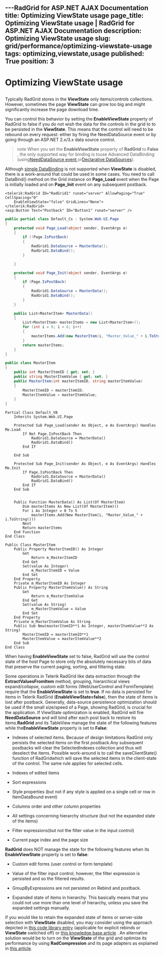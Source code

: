 ---RadGrid for ASP.NET AJAX Documentation
title: Optimizing ViewState usage
page_title: Optimizing ViewState usage | RadGrid for ASP.NET AJAX Documentation
description: Optimizing ViewState usage
slug: grid/performance/optimizing-viewstate-usage
tags: optimizing,viewstate,usage
published: True
position: 3
---

# Optimizing ViewState usage



## 

Typically RadGrid stores in the **ViewState** only items/controls collections. However, sometimes the page **ViewState** can grow too big and might significantly increase the page download time.

You can control this behavior by setting the **EnableViewState** property of RadGrid to false if you do not wish the data for the controls in the grid to to be persisted in the **ViewState**. This means that the control will need to be rebound on every request: either by firing the NeedDataSource event or by going through an ASP.NET 2.x/3.x data source control.

>note When you set the **EnableViewState** property of **RadGrid** to **False** , the only supported way for binding is touse Advanced DataBinding (using[NeedDataSource event ](http://www.telerik.com/help/aspnet-ajax/grid-advanced-data-binding.html)or[Declarative DataSources](http://www.telerik.com/help/aspnet-ajax/grid-binding-to-declarative-datasource-controls.html)).
>


Although [simple DataBinding](http://www.telerik.com/help/aspnet-ajax/grid-simple-data-binding.html) is not supported when **ViewState** is disabled, there is a work-around that could be used in some cases. You need to call DataBind() method on the Grid instance on **Page_Load** event when the Page is initially loaded and on **Page_Init** event on any subsequent postback.



````ASP.NET
<telerik:RadGrid ID="RadGrid1" runat="server" AllowPaging="True" CellSpacing="0"
    EnableViewState="false" GridLines="None">
</telerik:RadGrid>
<asp:Button Text="Postback" ID="Button1" runat="server" />
````
````C#
public partial class Default_Cs : System.Web.UI.Page
{
    protected void Page_Load(object sender, EventArgs e)
    {
        if (!Page.IsPostBack)
        {
            RadGrid1.DataSource = MasterData();
            RadGrid1.DataBind();
        }

    }

    protected void Page_Init(object sender, EventArgs e)
    {
        if (Page.IsPostBack)
        {
            RadGrid1.DataSource = MasterData();
            RadGrid1.DataBind();
        }
    }

    public List<MasterItem> MasterData()
    {
        List<MasterItem> masterItems = new List<MasterItem>();
        for (int i = 0; i < 6; i++)
        {
            masterItems.Add(new MasterItem(i, "Master_Value_" + i.ToString()));
        }
        return masterItems;
    }
}

public class MasterItem
{
    public int MasterItemID { get; set; }
    public string MasterItemValue { get; set; }
    public MasterItem(int masterItemID, string masterItemValue)
    {
        MasterItemID = masterItemID;
        MasterItemValue = masterItemValue;
    }
}
````
````VB
Partial Class Default_VB
    Inherits System.Web.UI.Page

    Protected Sub Page_Load(sender As Object, e As EventArgs) Handles Me.Load
        If Not Page.IsPostBack Then
            RadGrid1.DataSource = MasterData()
            RadGrid1.DataBind()
        End If

    End Sub

    Protected Sub Page_Init(sender As Object, e As EventArgs) Handles Me.Init
        If Page.IsPostBack Then
            RadGrid1.DataSource = MasterData()
            RadGrid1.DataBind()
        End If
    End Sub


    Public Function MasterData() As List(Of MasterItem)
        Dim masterItems As New List(Of MasterItem)()
        For i As Integer = 0 To 5
            masterItems.Add(New MasterItem(i, "Master_Value_" + i.ToString()))
        Next
        Return masterItems
    End Function
End Class

Public Class MasterItem
    Public Property MasterItemID() As Integer
        Get
            Return m_MasterItemID
        End Get
        Set(value As Integer)
            m_MasterItemID = Value
        End Set
    End Property
    Private m_MasterItemID As Integer
    Public Property MasterItemValue() As String
        Get
            Return m_MasterItemValue
        End Get
        Set(value As String)
            m_MasterItemValue = Value
        End Set
    End Property
    Private m_MasterItemValue As String
    Public Sub New(masterItemID**1 As Integer, masterItemValue**2 As String)
        MasterItemID = masterItemID**1
        MasterItemValue = masterItemValue**2
    End Sub
End Class
````


When having **EnableViewState** set to false, RadGrid will use the control state of the host Page to store only the absolutely necessary bits of data that preserve the current paging, sorting, and filtering state.

Some operations in Telerik RadGrid like data extraction through the **ExtractValuesFromItem** method, grouping, hierarchical views expand/collapse, custom edit forms (WebUserControl and FormTemplate) require that the **EnableViewState** is set to **true**. If no data is persisted for items in Telerik RadGrid (**EnableViewState=false**), then the state of items is lost after postback. Generally, data-source persistence optimization should be used if the small size/speed of a Page, showing RadGrid, is crucial for the application. If ViewState optimization is enabled, RadGrid will fire **NeedDataSource** and will bind after each post back to restore its items.**RadGrid** and its TableView manage the state of the following features while the**EnableViewState** property is set to **False**:

* Indexes of selected items. Because of design limitations RadGrid only persists the selected items on the first postback.Any subsequent postbacks will clear the SelectedIndexes collection and thus will deselect the items. Possible work-around is to call the saveClientState() function of RadGridwhich will save the selected items in the client-state of the control. The same rule applies for selected cells.

* Indexes of edited items

* Sort expressions

* Style properties (but not if any style is applied on a single cell or row in ItemDataBound event)

* Columns order and other column properties

* All settings concerning hierarchy structure (but not the expanded state of the items)

* Filter expressions(but not the filter value in the input control)

* Current page index and the page size

**RadGrid** does NOT manage the state for the following features when its **EnableViewState** property is set to **false**:

* Custom edit forms (user control or form template)

* Value of the filter input control, however, the filter expression is persisted and so the filtered results.

* GroupByExpressions are not persisted on Rebind and postback.

* Expanded state of items in hierarchy. This basically means that you could not use more than one level of hierarchy, unless you save the expanded settings manually.

If you would like to retain the expanded state of items or server-side selection with **ViewState** disabled, you may consider using the approach depicted in [this code library entry](http://www.telerik.com/community/code-library/aspnet-ajax/grid/retain-expanded-selected-state-in-hierarchy-on-rebind.aspx) (applicable for explicit rebinds or **ViewState** switched off) or [this knowledge base article](http://www.telerik.com/support/kb/aspnet-ajax/grid/using-nopersistence-in-datasourcepersistancemode-of-gridtableview.aspx) . An alternative solution would be to turn on the **ViewState** of the grid and optimize its performance by using **RadCompression** and its page adapters as explained in [this article](http://www.telerik.com/help/aspnet-ajax/radcompression.html).
